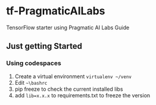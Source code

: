 # tf-PragmaticAILabs
TensorFlow starter using Pragmatic AI Labs Guide
## Just getting Started
### Using codespaces
1. Create a virtual environment `virtualenv ~/venv`
2. Edit `~\bashrc`
3. pip freeze to check the current installed libs
4. add `lib=x.x.x` to requirements.txt to freeze the version
